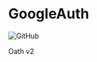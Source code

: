 # GoogleAuth
 <img alt="GitHub" src="https://img.shields.io/github/license/neeleshio/google-oauth">

Oath v2
